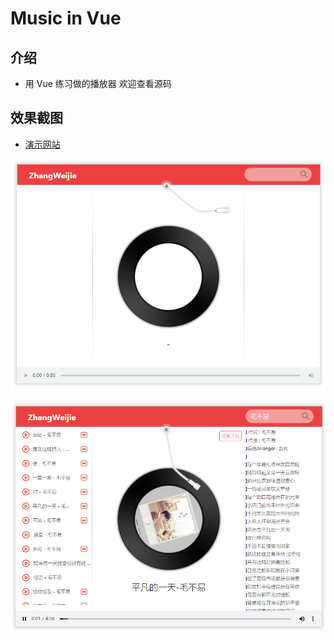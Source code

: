 # Music in Vue

## 介绍

-   用 Vue 练习做的播放器 欢迎查看源码

## 效果截图

-   [演示网站](https://vijay.top//demo/Music-Vue)

![](src/images/img-1.png)

![](src/images/img-2.png)

